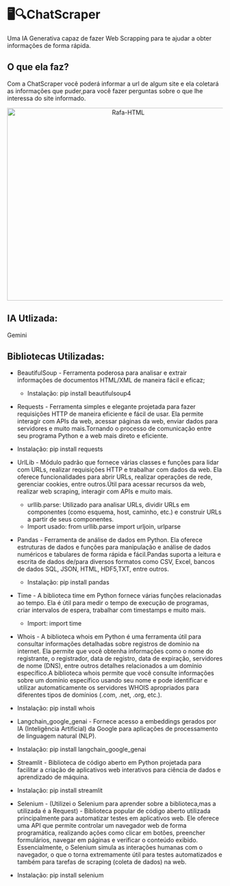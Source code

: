 # 🖥️🔍ChatScraper
Uma IA Generativa capaz de fazer Web Scrapping para te ajudar a obter informações de forma rápida.

## O que ela faz?
Com a ChatScraper você poderá informar a url de algum site e ela coletará as informações que puder,para você fazer perguntas sobre o que lhe interessa do site informado.



<div align="center">
   <img align="center"  alt="Rafa-HTML" height="450" width="550" src="https://imgur.com/a/64oXNCX.png">
</div>

## IA Utlizada:
Gemini

## Bibliotecas Utilizadas:
* BeautifulSoup - Ferramenta poderosa para analisar e extrair informações de documentos HTML/XML de maneira fácil e eficaz;
  * Instalação: pip install beautifulsoup4
* Requests - Ferramenta simples e elegante projetada para fazer requisições HTTP de maneira eficiente e fácil de usar. Ela permite interagir com APIs da web, acessar páginas da web, enviar dados para servidores e muito mais.Tornando o processo de comunicação entre seu programa Python e a web mais direto e eficiente.
 * Instalação: pip install requests
* UrlLib - Módulo padrão que fornece várias classes e funções para lidar com URLs, realizar requisições HTTP e trabalhar com dados da web. Ela oferece funcionalidades para abrir URLs, realizar operações de rede, gerenciar cookies, entre outros.Útil para acessar recursos da web, realizar web scraping, interagir com APIs e muito mais.
  * urllib.parse: Utilizado para analisar URLs, dividir URLs em componentes (como esquema, host, caminho, etc.) e construir URLs a partir de seus componentes.
  * Import usado: from urllib.parse import urljoin, urlparse
* Pandas - Ferramenta de análise de dados em Python. Ela oferece estruturas de dados e funções para manipulação e análise de dados numéricos e tabulares de forma rápida e fácil.Pandas suporta a leitura e escrita de dados de/para diversos formatos como CSV, Excel, bancos de dados SQL, JSON, HTML, HDF5,TXT, entre outros.
  * Instalação: pip install pandas
* Time - A biblioteca time em Python fornece várias funções relacionadas ao tempo. Ela é útil para medir o tempo de execução de programas, criar intervalos de espera, trabalhar com timestamps e muito mais.
  * Import: import time
* Whois - A biblioteca whois em Python é uma ferramenta útil para consultar informações detalhadas sobre registros de domínio na internet. Ela permite que você obtenha informações como o nome do registrante, o registrador, data de registro, data de expiração, servidores de nome (DNS), entre outros detalhes relacionados a um domínio específico.A biblioteca whois permite que você consulte informações sobre um domínio específico usando seu nome e pode identificar e utilizar automaticamente os servidores WHOIS apropriados para diferentes tipos de domínios (.com, .net, .org, etc.).
 * Instalação: pip install whois
* Langchain_google_genai - Fornece acesso a embeddings gerados por IA (Inteligência Artificial) da Google para aplicações de processamento de linguagem natural (NLP).
 * Instalação: pip install langchain_google_genai
* Streamlit - Biblioteca de código aberto em Python projetada para facilitar a criação de aplicativos web interativos para ciência de dados e aprendizado de máquina.
 * Instalação: pip install streamlit

* Selenium - (Utilizei o Selenium para aprender sobre a biblioteca,mas a utilizada é a Request) - Biblioteca popular de código aberto utilizada principalmente para automatizar testes em aplicativos web. Ele oferece uma API que permite controlar um navegador web de forma programática, realizando ações como clicar em botões, preencher formulários, navegar em páginas e verificar o conteúdo exibido. Essencialmente, o Selenium simula as interações humanas com o navegador, o que o torna extremamente útil para testes automatizados e também para tarefas de scraping (coleta de dados) na web.
 * Instalação: pip install selenium



 

